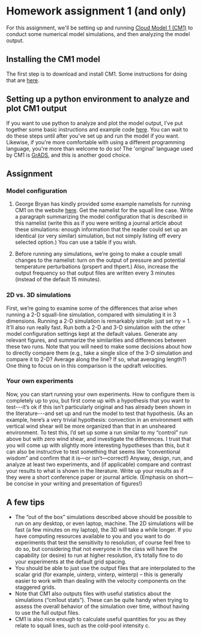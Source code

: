 # Homework assignment 1 (and only)

For this assignment, we'll be setting up and running [Cloud Model 1 (CM1)](https://www2.mmm.ucar.edu/people/bryan/cm1/) to conduct some numerical model simulations, and then analyzing the model output.  

## Installing the CM1 model
The first step is to download and install CM1. Some instructions for doing that are [here](cm1_instructions.md).

## Setting up a python environment to analyze and plot CM1 output
If you want to use python to analyze and plot the model output, I've put together some basic instructions and example code [here](python_instructions.md). You can wait to do these steps until after you've set up and run the model if you want. Likewise, if you're more comfortable with using a different programming language, you're more than welcome to do so! The 'original' language used by CM1 is [GrADS](http://cola.gmu.edu/grads/), and this is another good choice.

## Assignment

### Model configuration
1. George Bryan has kindly provided some example namelists for running CM1 on the website [here](http://www2.mmm.ucar.edu/people/bryan/cm1/namelists/). Get the namelist for the squall line case. Write a paragraph summarizing the model configuration that is described in this namelist (write this as if you were writing a journal article about these simulations: enough information that the reader could set up an identical (or very similar) simulation, but not simply listing off every selected option.) You can use a table if you wish.

2. Before running any simulations, we’re going to make a couple small changes to the namelist: turn on the output of pressure and potential temperature perturbations (prspert and thpert.) Also, increase the output frequency so that output files are written every 3 minutes (instead of the default 15 minutes).

### 2D vs. 3D simulations

First, we’re going to examine some of the differences that arise when running a 2-D squall-line simulation, compared with simulating it in 3 dimensions. Running a 2-D simulation is remarkably simple: just set ny = 1. It'll also run really fast. Run both a 2-D and 3-D simulation with the other model configuration settings kept at the default values. Generate any relevant figures, and summarize the similarities and differences between these two runs. Note that you will need to make some decisions about how to directly compare them (e.g., take a single slice of the 3-D simulation and compare it to 2-D? Average along the line? If so, what averaging length?) One thing to focus on in this comparison is the updraft velocities. 

### Your own experiments
Now, you can start running your own experiments. How to configure them is completely up to you, but first come up with a hypothesis that you want to test---it’s ok if this isn’t particularly original and has already been shown in the literature---and set up and run the model to test that hypothesis. (As an example, here’s a very trivial hypothesis: convection in an environment with vertical wind shear will be more organized than that in an unsheared environment. To test this, I’d set up some a run similar to my “control” run above but with zero wind shear, and investigate the differences. I trust that you will come up with slightly more interesting hypotheses than this, but it can also be instructive to test something that seems like “conventional wisdom” and confirm that it is—or isn’t—correct!) Anyway, design, run, and analyze at least two experiments, and (if applicable) compare and contrast your results to what is shown in the literature. Write up your results as if they were a short conference paper or journal article. (Emphasis on short—be concise in your writing and presentation of figures!)

## A few tips
* The “out of the box” simulations described above should be possible to run on any desktop, or even laptop, machine. The 2D simulations will be fast (a few minutes on my laptop), the 3D will take a while longer. If you have computing resources available to you and you want to do experiments that test the sensitivity to resolution, of course feel free to do so, but considering that not everyone in the class will have the capability (or desire) to run at higher resolution, it’s totally fine to do your experiments at the default grid spacing.
* You should be able to just use the output files that are interpolated to the scalar grid (for example, uinterp, vinterp, winterp) – this is generally easier to work with than dealing with the velocity components on the staggered grids.
* Note that CM1 also outputs files with useful statistics about the simulations (“cm1out stats”). These can be quite handy when trying to assess the overall behavior of the simulation over time, without having to use the full output files.
* CM1 is also nice enough to calculate useful quantities for you as they relate to squall lines, such as the cold-pool intensity c.

